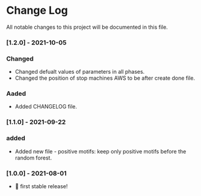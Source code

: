# Change Log
All notable changes to this project will be documented in this file.

### [1.2.0] - 2021-10-05

### Changed
- Changed defualt values of parameters in all phases.  
- Changed the position of stop machines AWS to be after create done file. 

### Aaded
- Added CHANGELOG file.

### [1.1.0] - 2021-09-22

### added
- Added new file - positive motifs: keep only positive motifs before the random forest.

### [1.0.0] - 2021-08-01

- 🎉 first stable release!
 
